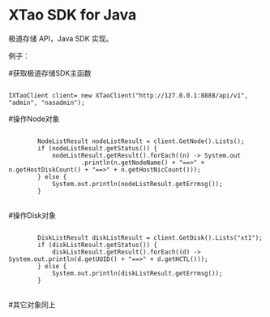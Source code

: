 # XTao SDK for Java
极道存储 API，Java SDK 实现。

例子：

#获取极道存储SDK主函数

<code>
IXTaoClient client= new XTaoClient("http://127.0.0.1:8888/api/v1", "admin", "nasadmin");
</code>

#操作Node对象

<pre>
<code>
		NodeListResult nodeListResult = client.GetNode().Lists();
		if (nodeListResult.getStatus()) {
			nodeListResult.getResult().forEach((n) -> System.out
					.println(n.getNodeName() + "==>" + n.getHostDiskCount() + "==>" + n.getHostNicCount()));
		} else {
			System.out.println(nodeListResult.getErrmsg());
		}
</code>
</pre>

#操作Disk对象

<pre>
<code>
		DiskListResult diskListResult = client.GetDisk().Lists("xt1");
		if (diskListResult.getStatus()) {
			diskListResult.getResult().forEach((d) -> System.out.println(d.getUUID() + "==>" + d.getHCTL()));
		} else {
			System.out.println(diskListResult.getErrmsg());
		}
</code>
</pre>

#其它对象同上